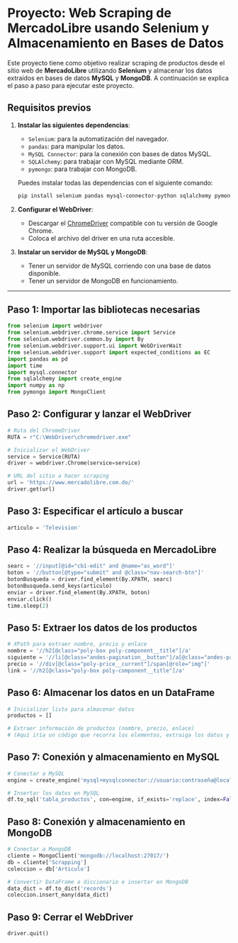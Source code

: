 
# Proyecto: Web Scraping de MercadoLibre usando Selenium y Almacenamiento en Bases de Datos

Este proyecto tiene como objetivo realizar scraping de productos desde el sitio web de **MercadoLibre** utilizando **Selenium** y almacenar los datos extraídos en bases de datos **MySQL** y **MongoDB**. A continuación se explica el paso a paso para ejecutar este proyecto.

## Requisitos previos

1. **Instalar las siguientes dependencias**:
   - `Selenium`: para la automatización del navegador.
   - `pandas`: para manipular los datos.
   - `MySQL Connector`: para la conexión con bases de datos MySQL.
   - `SQLAlchemy`: para trabajar con MySQL mediante ORM.
   - `pymongo`: para trabajar con MongoDB.

   Puedes instalar todas las dependencias con el siguiente comando:

   ```bash
   pip install selenium pandas mysql-connector-python sqlalchemy pymongo
   ```

2. **Configurar el WebDriver**:
   - Descargar el [ChromeDriver](https://sites.google.com/a/chromium.org/chromedriver/downloads) compatible con tu versión de Google Chrome.
   - Coloca el archivo del driver en una ruta accesible.

3. **Instalar un servidor de MySQL y MongoDB**:
   - Tener un servidor de MySQL corriendo con una base de datos disponible.
   - Tener un servidor de MongoDB en funcionamiento.

---

## Paso 1: Importar las bibliotecas necesarias

```python
from selenium import webdriver
from selenium.webdriver.chrome.service import Service
from selenium.webdriver.common.by import By
from selenium.webdriver.support.ui import WebDriverWait
from selenium.webdriver.support import expected_conditions as EC
import pandas as pd
import time
import mysql.connector
from sqlalchemy import create_engine
import numpy as np
from pymongo import MongoClient
```

## Paso 2: Configurar y lanzar el WebDriver

```python
# Ruta del ChromeDriver
RUTA = r"C:\WebDriver\chromedriver.exe"

# Inicializar el WebDriver
service = Service(RUTA)
driver = webdriver.Chrome(service=service)

# URL del sitio a hacer scraping
url = 'https://www.mercadolibre.com.do/'
driver.get(url)
```

## Paso 3: Especificar el artículo a buscar

```python
articulo = 'Television'
```

## Paso 4: Realizar la búsqueda en MercadoLibre

```python
searc = '//input[@id="cb1-edit" and @name="as_word"]'
boton = '//button[@type="submit" and @class="nav-search-btn"]'
botonBusqueda = driver.find_element(By.XPATH, searc)
botonBusqueda.send_keys(articulo)
enviar = driver.find_element(By.XPATH, boton)
enviar.click()
time.sleep(2)
```

## Paso 5: Extraer los datos de los productos

```python
# XPath para extraer nombre, precio y enlace
nombre = '//h2[@class="poly-box poly-component__title"]/a'
siguiente = '//li[@class="andes-pagination__button"]/a[@class="andes-pagination__link"]'
precio = '//div[@class="poly-price__current"]/span[@role="img"]'
link = '//h2[@class="poly-box poly-component__title"]/a'
```

## Paso 6: Almacenar los datos en un DataFrame

```python
# Inicializar lista para almacenar datos
productos = []

# Extraer información de productos (nombre, precio, enlace)
# (Aquí iría un código que recorra los elementos, extraiga los datos y los almacene en el DataFrame)
```

## Paso 7: Conexión y almacenamiento en MySQL

```python
# Conectar a MySQL
engine = create_engine('mysql+mysqlconnector://usuario:contraseña@localhost:3306/nombre_db')

# Insertar los datos en MySQL
df.to_sql('tabla_productos', con=engine, if_exists='replace', index=False)
```

## Paso 8: Conexión y almacenamiento en MongoDB

```python
# Conectar a MongoDB
cliente = MongoClient('mongodb://localhost:27017/')
db = cliente['Scrapping']
coleccion = db['Articulo']

# Convertir DataFrame a diccionario e insertar en MongoDB
data_dict = df.to_dict('records')
coleccion.insert_many(data_dict)
```

## Paso 9: Cerrar el WebDriver

```python
driver.quit()
```


